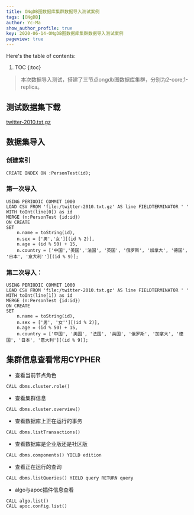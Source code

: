 ```yaml
---
title: ONgDB图数据库集群数据导入测试案例
tags: [ONgDB]
author: Yc-Ma
show_author_profile: true
key: 2020-06-14-ONgDB图数据库集群数据导入测试案例
pageview: true
---
```


Here's the table of contents:
1. TOC
{:toc}

>本次数据导入测试，搭建了三节点ongdb图数据库集群，分别为2-core,1-replica。

## 测试数据集下载
[twitter-2010.txt.gz](https://snap.stanford.edu/data/twitter-2010.txt.gz)

## 数据集导入
### 创建索引
```
CREATE INDEX ON :PersonTest(id);
```

### 第一次导入
```
USING PERIODIC COMMIT 1000
LOAD CSV FROM 'file:/twitter-2010.txt.gz' AS line FIELDTERMINATOR ' '
WITH toInt(line[0]) as id
MERGE (n:PersonTest {id:id})
ON CREATE
SET
	n.name = toString(id),
	n.sex = ['男','女'][(id % 2)],
	n.age = (id % 50) + 15,
	n.country = ['中国','美国','法国', '英国', '俄罗斯', '加拿大', '德国', '日本', '意大利''][(id % 9)];
```
### 第二次导入：
```
USING PERIODIC COMMIT 1000
LOAD CSV FROM 'file:/twitter-2010.txt.gz' AS line FIELDTERMINATOR ' '
WITH toInt(line[1]) as id
MERGE (n:PersonTest {id:id})
ON CREATE
SET
	n.name = toString(id),
	n.sex = ['男', '女''][(id % 2)],
	n.age = (id % 50) + 15,
	n.country = ['中国', '美国', '法国', '英国', '俄罗斯', '加拿大', '德国', '日本', '意大利'][(id % 9)];
```
## 集群信息查看常用CYPHER
- 查看当前节点角色
```
CALL dbms.cluster.role()
```
- 查看集群信息
```
CALL dbms.cluster.overview()
```
- 查看数据库上正在运行的事务
```
CALL dbms.listTransactions()
```
- 查看数据库是企业版还是社区版
```
CALL dbms.components() YIELD edition
```
- 查看正在运行的查询
```
CALL dbms.listQueries() YIELD query RETURN query
```
- algo与apoc插件信息查看
```
CALL algo.list()
CALL apoc.config.list()
```

